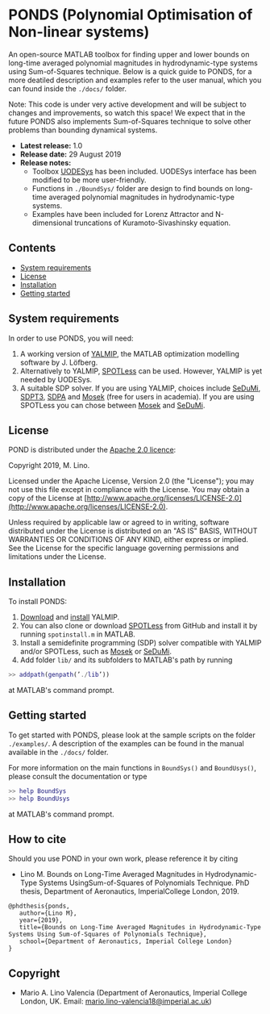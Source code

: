# PONDS (Polynomial Optimisation of Non-linear systems)
An open-source MATLAB toolbox for finding upper and lower bounds on long-time averaged polynomial magnitudes in hydrodynamic-type systems using Sum-of-Squares technique. Below is a quick guide to PONDS, for a more deatiled description and examples refer to the user manual, which you can found inside the `./docs/` folder.

Note: This code is under very active development and will be subject to changes and improvements, so watch this space!
We expect that in the future PONDS also implements Sum-of-Squares technique to solve other problems than bounding dynamical systems. 

* **Latest release:** 1.0
* **Release date:** 29 August 2019
* **Release notes:**
	- Toolbox [UODESys](https://github.com/aeroimperial-optimization/UODESys) has been included. UODESys interface has been modified to be more user-friendly.
	- Functions in `./BoundSys/` folder are design to find bounds on long-time averaged polynomial magnitudes in hydrodynamic-type systems.
  - Examples have been included for Lorenz Attractor and N-dimensional truncations of Kuramoto-Sivashinsky equation.

## Contents
- [System requirements](#Requirements)
- [License](#License)
- [Installation](#Install)
- [Getting started](#GettingStarted)


## System requirements<a name="Requirements"></a>

In order to use PONDS, you will need:

1. A working version of [YALMIP](https://yalmip.github.io/), the MATLAB optimization modelling software by J. L&ouml;fberg.
2. Alternatively to YALMIP, [SPOTLess](https://github.com/mmt/spotless/tree/master) can be used. However, YALMIP is yet needed by UODESys. 
3. A suitable SDP solver. If you are using YALMIP, choices include [SeDuMi](https://github.com/sqlp/sedumi), [SDPT3](http://www.math.nus.edu.sg/~mattohkc/sdpt3.html), [SDPA](http://sdpa.sourceforge.net/) and [Mosek](https://www.mosek.com/) (free for
    users in academia). If you are using SPOTLess you can chose between [Mosek](https://www.mosek.com/) and [SeDuMi](https://github.com/sqlp/sedumi).

## License<a name="License"></a>

POND is distributed under the [Apache 2.0 licence](http://www.apache.org/licenses/LICENSE-2.0):

Copyright 2019, M. Lino.

Licensed under the Apache License, Version 2.0 (the "License"); you may not use this file except in compliance with the License. You may obtain a copy of the License at [http://www.apache.org/licenses/LICENSE-2.0](http://www.apache.org/licenses/LICENSE-2.0).

Unless required by applicable law or agreed to in writing, software distributed under the License is distributed on an "AS IS" BASIS, WITHOUT WARRANTIES OR CONDITIONS OF ANY KIND, either express or implied. See the License for the specific language governing permissions and limitations under the License.

## Installation<a name="Install"></a>

To install PONDS:

1. [Download](https://yalmip.github.io/download/) and [install](https://yalmip.github.io/tutorial/installation/) YALMIP.
2. You can also clone or download [SPOTLess](https://github.com/mmt/spotless/tree/master) from GitHub and install it by running `spotinstall.m` in MATLAB.
3. Install a semidefinite programming (SDP) solver compatible with YALMIP and/or SPOTLess, such as [Mosek](https://www.mosek.com/) or [SeDuMi](http://sedumi.ie.lehigh.edu/).
4. Add folder `lib/` and its subfolders to MATLAB's path by running
```Matlab
>> addpath(genpath(’./lib’))
```
at MATLAB's command prompt.

## Getting started<a name="GettingStarted"></a>

To get started with PONDS, please look at the sample scripts on the folder `./examples/`. A description of the examples can be found in the manual available in the `./docs/` folder.

For more information on the main functions in `BoundSys()` and `BoundUsys()`, please consult the documentation or type

```Matlab
>> help BoundSys
>> help BoundUsys
```

at MATLAB's command prompt.

## How to cite<a name="Cite"></a>

Should you use POND in your own work, please reference it by citing

* Lino M. Bounds on Long-Time Averaged Magnitudes in Hydrodynamic-Type Systems UsingSum-of-Squares of Polynomials Technique. PhD thesis, Department of Aeronautics, ImperialCollege London, 2019.

 ```
@phdthesis{ponds,
	author={Lino M},
	year={2019},
	title={Bounds on Long-Time Averaged Magnitudes in Hydrodynamic-Type Systems Using Sum-of-Squares of Polynomials Technique},
    school={Department of Aeronautics, Imperial College London}
}
 ```

## Copyright<a name="Copyright"></a>
- Mario A. Lino Valencia (Department of Aeronautics, Imperial College London, UK. Email: mario.lino-valencia18@imperial.ac.uk)  

